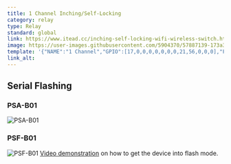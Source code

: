 ```yaml
---
title: 1 Channel Inching/Self-Locking
category: relay
type: Relay
standard: global
link: https://www.itead.cc/inching-self-locking-wifi-wireless-switch.html
image: https://user-images.githubusercontent.com/5904370/57887139-173a3f00-782f-11e9-8bcc-b0a41451bb10.png
template: '{"NAME":"1 Channel","GPIO":[17,0,0,0,0,0,0,0,21,56,0,0,0],"FLAG":0,"BASE":12}' 
link_alt: 
---
```

## Serial Flashing
### PSA-B01
![PSA-B01](https://user-images.githubusercontent.com/30130742/30688446-77df0148-9ebe-11e7-9556-ad413b839a16.png)
### PSF-B01
![PSF-B01](https://user-images.githubusercontent.com/30130742/35114678-d5cfd596-fc85-11e7-843f-998b104571be.png)
[Video demonstration](https://www.youtube.com/watch?v=E0WBoFCcnYY) on how to get the device into flash mode.


